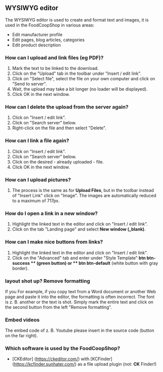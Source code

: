 ## WYSIWYG editor

The WYSIWYG editor is used to create and format text and images, it is used in the FoodCoopShop in various areas:

* Edit manufacturer profile
* Edit pages, blog articles, categories
* Edit product description

### How can I upload and link files (eg PDF)?
1. Mark the text to be linked to the download.
2. Click on the "Upload" tab in the toolbar under "Insert / edit link".
3. Click on "Select file", select the file on your own computer and click on "Send to server".
4. Wait, the upload may take a bit longer (no loader will be displayed).
5. Click OK in the next window.

### How can I delete the upload from the server again?
1. Click on "Insert / edit link".
2. Click on "Search server" below.
3. Right-click on the file and then select "Delete".

### How can I link a file again?
1. Click on "Insert / edit link".
2. Click on "Search server" below.
3. Click on the desired - already uploaded - file.
4. Click OK in the next window.

### How can I upload pictures?
1. The process is the same as for **Upload Files**, but in the toolbar instead of "Insert Link" click on "Image". The images are automatically reduced to a maximum of 717px.

### How do I open a link in a new window?
1. Highlight the linked text in the editor and click on "Insert / edit link".
2. Click on the tab "Landing page" and select **New window (_blank)**.

### How can I make nice buttons from links?
1. Highlight the linked text in the editor and click on "Insert / edit link".
2. Click on the "Advanced" tab and enter under "Style Template" **btn btn-success ** (green button) or ** btn btn-default** (white button with gray border).

### layout shot up? Remove formatting
If you For example, if you copy text from a Word document or another Web page and paste it into the editor, the formatting is often incorrect. The font is z. B. another or the text is shot. Simply mark the entire text and click on the second button from the left "Remove formatting".

### Embed videos
The embed code of z. B. Youtube please insert in the source code (button on the far right).

### Which software is used by the FoodCoopShop?
* [CKEditor] (https://ckeditor.com/) with [KCFinder] (https://kcfinder.sunhater.com/) as a file upload plugin (not: **CK** Finder!)